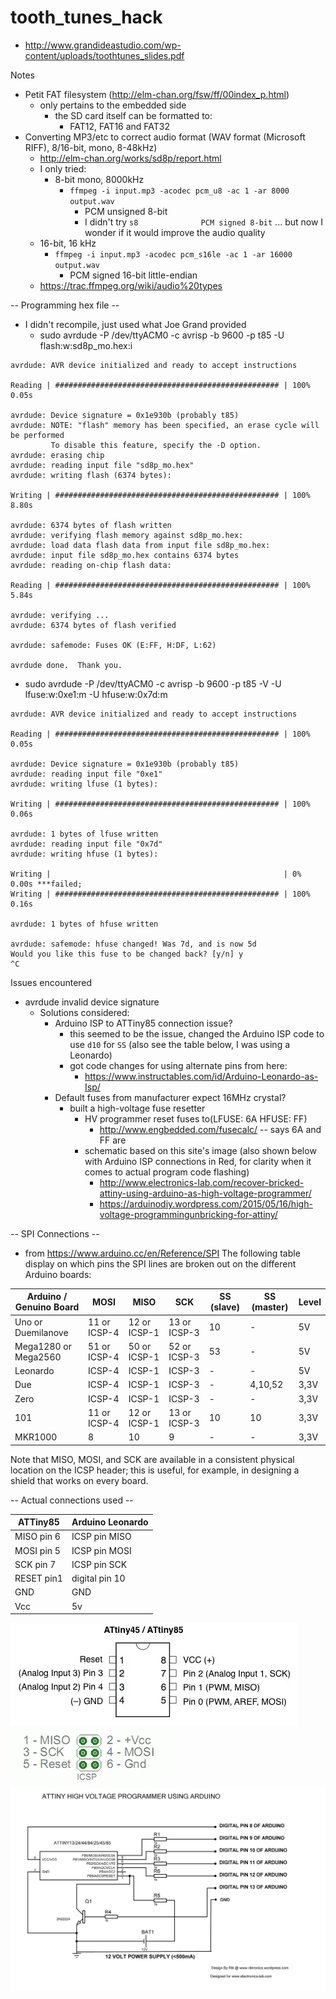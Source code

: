# tooth_tunes_hack

* http://www.grandideastudio.com/wp-content/uploads/toothtunes_slides.pdf


Notes
* Petit FAT filesystem (http://elm-chan.org/fsw/ff/00index_p.html)
  * only pertains to the embedded side
    * the SD card itself can be formatted to:
      * FAT12, FAT16 and FAT32
* Converting MP3/etc to correct audio format (WAV format (Microsoft RIFF), 8/16-bit, mono, 8-48kHz)
  * http://elm-chan.org/works/sd8p/report.html
  * I only tried:
    * 8-bit mono, 8000kHz
      * `ffmpeg -i input.mp3 -acodec pcm_u8 -ac 1 -ar 8000 output.wav`
        * PCM unsigned 8-bit
        * I didn't try `s8              PCM signed 8-bit` ... but now I wonder if it would improve the audio quality
  * 16-bit, 16 kHz
    * `ffmpeg -i input.mp3 -acodec pcm_s16le -ac 1 -ar 16000 output.wav`
      * PCM signed 16-bit little-endian
  * https://trac.ffmpeg.org/wiki/audio%20types

-- Programming hex file --
* I didn't recompile, just used what Joe Grand provided
  * sudo avrdude -P /dev/ttyACM0 -c avrisp -b 9600 -p t85 -U flash:w:sd8p_mo.hex:i
```
avrdude: AVR device initialized and ready to accept instructions

Reading | ################################################## | 100% 0.05s

avrdude: Device signature = 0x1e930b (probably t85)
avrdude: NOTE: "flash" memory has been specified, an erase cycle will be performed
         To disable this feature, specify the -D option.
avrdude: erasing chip
avrdude: reading input file "sd8p_mo.hex"
avrdude: writing flash (6374 bytes):

Writing | ################################################## | 100% 8.80s

avrdude: 6374 bytes of flash written
avrdude: verifying flash memory against sd8p_mo.hex:
avrdude: load data flash data from input file sd8p_mo.hex:
avrdude: input file sd8p_mo.hex contains 6374 bytes
avrdude: reading on-chip flash data:

Reading | ################################################## | 100% 5.84s

avrdude: verifying ...
avrdude: 6374 bytes of flash verified

avrdude: safemode: Fuses OK (E:FF, H:DF, L:62)

avrdude done.  Thank you.
```
  * sudo avrdude -P /dev/ttyACM0 -c avrisp -b 9600 -p t85 -V -U lfuse:w:0xe1:m -U hfuse:w:0x7d:m
```
avrdude: AVR device initialized and ready to accept instructions

Reading | ################################################## | 100% 0.05s

avrdude: Device signature = 0x1e930b (probably t85)
avrdude: reading input file "0xe1"
avrdude: writing lfuse (1 bytes):

Writing | ################################################## | 100% 0.06s

avrdude: 1 bytes of lfuse written
avrdude: reading input file "0x7d"
avrdude: writing hfuse (1 bytes):

Writing |                                                    | 0% 0.00s ***failed;  
Writing | ################################################## | 100% 0.16s

avrdude: 1 bytes of hfuse written

avrdude: safemode: hfuse changed! Was 7d, and is now 5d
Would you like this fuse to be changed back? [y/n] y
^C

```

Issues encountered
* avrdude invalid device signature
  * Solutions considered:
    * Arduino ISP to ATTiny85 connection issue?
      * this seemed to be the issue, changed the Arduino ISP code to use `d10` for `SS` (also see the table below, I was using a Leonardo)
      * got code changes for using alternate pins from here:
        * https://www.instructables.com/id/Arduino-Leonardo-as-Isp/
    * Default fuses from manufacturer expect 16MHz crystal?
      * built a high-voltage fuse resetter
        * HV programmer reset fuses to(LFUSE: 6A  HFUSE: FF)
          * http://www.engbedded.com/fusecalc/  -- says 6A and FF are
        * schematic based on this site's image (also shown below with Arduino ISP connections in Red, for clarity when it comes to actual program code flashing)
          * http://www.electronics-lab.com/recover-bricked-attiny-using-arduino-as-high-voltage-programmer/
          * https://arduinodiy.wordpress.com/2015/05/16/high-voltage-programmingunbricking-for-attiny/

-- SPI Connections --
* from https://www.arduino.cc/en/Reference/SPI
The following table display on which pins the SPI lines are broken out on the different Arduino boards:

|Arduino / Genuino Board | MOSI          | MISO          | SCK          | SS (slave) | SS (master) | Level|
|------------------------|---------------|---------------|--------------|------------|-------------|------|
|Uno or Duemilanove      | 11 or ICSP-4  | 12 or ICSP-1  | 13 or ICSP-3 | 10         | -           | 5V   |
|Mega1280 or Mega2560    | 51 or ICSP-4  | 50 or ICSP-1  | 52 or ICSP-3 | 53         | -           | 5V   |
|Leonardo                | ICSP-4        | ICSP-1        |  ICSP-3      |  -         | -           | 5V   |
|Due                     | ICSP-4        | ICSP-1        |  ICSP-3      |  -         |4,10,52      | 3,3V |
|Zero                    | ICSP-4        | ICSP-1        |  ICSP-3      |  -         |-            | 3,3V |
|101                     | 11 or ICSP-4  | 12 or ICSP-1  |  13 or ICSP-3|    10      |10           | 3,3V |
|MKR1000                 | 8             | 10            | 9            |   -        |-            | 3,3V |

Note that MISO, MOSI, and SCK are available in a consistent physical location on the ICSP header; this is useful, for example, in designing a shield that works on every board.


-- Actual connections used --

| ATTiny85   | Arduino Leonardo|
|------------|-----------------|
|MISO  pin 6 |  ICSP pin MISO  |
|MOSI  pin 5 |  ICSP pin MOSI  |
|SCK   pin 7 |  ICSP pin SCK   |
|RESET  pin1 | digital pin 10  |
| GND        |  GND            |
| Vcc        |  5v             |

![ATtiny45-85 pinout](ATtiny45-85.jpeg)
![ICSP header connections](ICSPHeader.jpg)
![Image of programmer connections](programmer_connections.png)